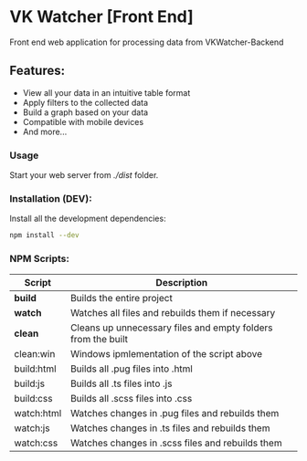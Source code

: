 # VK Watcher [Front End]
Front end web application for processing data from VKWatcher-Backend

## Features:
  - View all your data in an intuitive table format
  - Apply filters to the collected data
  - Build a graph based on your data
  - Compatible with mobile devices
  - And more...

### Usage
Start your web server from *./dist* folder.

### Installation (DEV): 
Install all the development dependencies:
```sh
npm install --dev
```

### NPM Scripts:
| Script			| Description                                                   |
| ----------------- | ------------------------------------------------------------- |
| **build**			| Builds the entire project
| **watch**        	| Watches all files and rebuilds them if necessary
| **clean**			| Cleans up unnecessary files and empty folders from the built
| clean:win			| Windows ipmlementation of the script above
| build:html		| Builds all .pug files into .html
| build:js			| Builds all .ts files into .js
| build:css         | Builds all .scss files into .css
| watch:html        | Watches changes in .pug files and rebuilds them
| watch:js          | Watches changes in .ts files and rebuilds them
| watch:css         | Watches changes in .scss files and rebuilds them